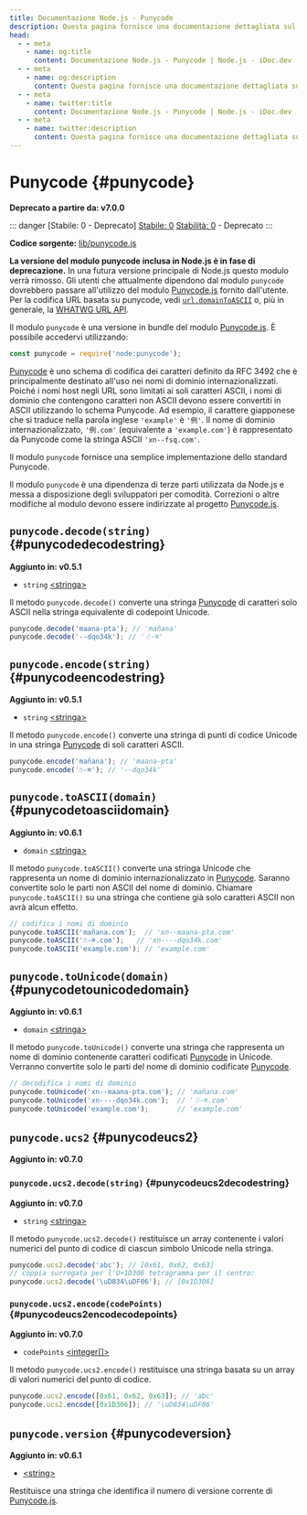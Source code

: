 ```yaml
---
title: Documentazione Node.js - Punycode
description: Questa pagina fornisce una documentazione dettagliata sul modulo Punycode in Node.js, utilizzato per la codifica e decodifica dei nomi di dominio internazionalizzati.
head:
  - - meta
    - name: og:title
      content: Documentazione Node.js - Punycode | Node.js - iDoc.dev
  - - meta
    - name: og:description
      content: Questa pagina fornisce una documentazione dettagliata sul modulo Punycode in Node.js, utilizzato per la codifica e decodifica dei nomi di dominio internazionalizzati.
  - - meta
    - name: twitter:title
      content: Documentazione Node.js - Punycode | Node.js - iDoc.dev
  - - meta
    - name: twitter:description
      content: Questa pagina fornisce una documentazione dettagliata sul modulo Punycode in Node.js, utilizzato per la codifica e decodifica dei nomi di dominio internazionalizzati.
---
```



# Punycode {#punycode}

**Deprecato a partire da: v7.0.0**

::: danger [Stabile: 0 - Deprecato]
[Stabile: 0](/it/nodejs/api/documentation#stability-index) [Stabilità: 0](/it/nodejs/api/documentation#stability-index) - Deprecato
:::

**Codice sorgente:** [lib/punycode.js](https://github.com/nodejs/node/blob/v23.5.0/lib/punycode.js)

**La versione del modulo punycode inclusa in Node.js è in fase di deprecazione.** In una futura versione principale di Node.js questo modulo verrà rimosso. Gli utenti che attualmente dipendono dal modulo `punycode` dovrebbero passare all'utilizzo del modulo [Punycode.js](https://github.com/bestiejs/punycode.js) fornito dall'utente. Per la codifica URL basata su punycode, vedi [`url.domainToASCII`](/it/nodejs/api/url#urldomaintoasciidomain) o, più in generale, la [WHATWG URL API](/it/nodejs/api/url#the-whatwg-url-api).

Il modulo `punycode` è una versione in bundle del modulo [Punycode.js](https://github.com/bestiejs/punycode.js). È possibile accedervi utilizzando:

```js [ESM]
const punycode = require('node:punycode');
```
[Punycode](https://tools.ietf.org/html/rfc3492) è uno schema di codifica dei caratteri definito da RFC 3492 che è principalmente destinato all'uso nei nomi di dominio internazionalizzati. Poiché i nomi host negli URL sono limitati ai soli caratteri ASCII, i nomi di dominio che contengono caratteri non ASCII devono essere convertiti in ASCII utilizzando lo schema Punycode. Ad esempio, il carattere giapponese che si traduce nella parola inglese `'example'` è `'例'`. Il nome di dominio internazionalizzato, `'例.com'` (equivalente a `'example.com'`) è rappresentato da Punycode come la stringa ASCII `'xn--fsq.com'`.

Il modulo `punycode` fornisce una semplice implementazione dello standard Punycode.

Il modulo `punycode` è una dipendenza di terze parti utilizzata da Node.js e messa a disposizione degli sviluppatori per comodità. Correzioni o altre modifiche al modulo devono essere indirizzate al progetto [Punycode.js](https://github.com/bestiejs/punycode.js).

## `punycode.decode(string)` {#punycodedecodestring}

**Aggiunto in: v0.5.1**

- `string` [\<stringa\>](https://developer.mozilla.org/en-US/docs/Web/JavaScript/Data_structures#String_type)

Il metodo `punycode.decode()` converte una stringa [Punycode](https://tools.ietf.org/html/rfc3492) di caratteri solo ASCII nella stringa equivalente di codepoint Unicode.

```js [ESM]
punycode.decode('maana-pta'); // 'mañana'
punycode.decode('--dqo34k'); // '☃-⌘'
```

## `punycode.encode(string)` {#punycodeencodestring}

**Aggiunto in: v0.5.1**

- `string` [\<stringa\>](https://developer.mozilla.org/en-US/docs/Web/JavaScript/Data_structures#String_type)

Il metodo `punycode.encode()` converte una stringa di punti di codice Unicode in una stringa [Punycode](https://tools.ietf.org/html/rfc3492) di soli caratteri ASCII.

```js [ESM]
punycode.encode('mañana'); // 'maana-pta'
punycode.encode('☃-⌘'); // '--dqo34k'
```
## `punycode.toASCII(domain)` {#punycodetoasciidomain}

**Aggiunto in: v0.6.1**

- `domain` [\<stringa\>](https://developer.mozilla.org/en-US/docs/Web/JavaScript/Data_structures#String_type)

Il metodo `punycode.toASCII()` converte una stringa Unicode che rappresenta un nome di dominio internazionalizzato in [Punycode](https://tools.ietf.org/html/rfc3492). Saranno convertite solo le parti non ASCII del nome di dominio. Chiamare `punycode.toASCII()` su una stringa che contiene già solo caratteri ASCII non avrà alcun effetto.

```js [ESM]
// codifica i nomi di dominio
punycode.toASCII('mañana.com');  // 'xn--maana-pta.com'
punycode.toASCII('☃-⌘.com');   // 'xn----dqo34k.com'
punycode.toASCII('example.com'); // 'example.com'
```
## `punycode.toUnicode(domain)` {#punycodetounicodedomain}

**Aggiunto in: v0.6.1**

- `domain` [\<stringa\>](https://developer.mozilla.org/en-US/docs/Web/JavaScript/Data_structures#String_type)

Il metodo `punycode.toUnicode()` converte una stringa che rappresenta un nome di dominio contenente caratteri codificati [Punycode](https://tools.ietf.org/html/rfc3492) in Unicode. Verranno convertite solo le parti del nome di dominio codificate [Punycode](https://tools.ietf.org/html/rfc3492).

```js [ESM]
// decodifica i nomi di dominio
punycode.toUnicode('xn--maana-pta.com'); // 'mañana.com'
punycode.toUnicode('xn----dqo34k.com');  // '☃-⌘.com'
punycode.toUnicode('example.com');       // 'example.com'
```
## `punycode.ucs2` {#punycodeucs2}

**Aggiunto in: v0.7.0**

### `punycode.ucs2.decode(string)` {#punycodeucs2decodestring}

**Aggiunto in: v0.7.0**

- `string` [\<stringa\>](https://developer.mozilla.org/en-US/docs/Web/JavaScript/Data_structures#String_type)

Il metodo `punycode.ucs2.decode()` restituisce un array contenente i valori numerici del punto di codice di ciascun simbolo Unicode nella stringa.

```js [ESM]
punycode.ucs2.decode('abc'); // [0x61, 0x62, 0x63]
// coppia surrogata per l'U+1D306 tetragramma per il centro:
punycode.ucs2.decode('\uD834\uDF06'); // [0x1D306]
```

### `punycode.ucs2.encode(codePoints)` {#punycodeucs2encodecodepoints}

**Aggiunto in: v0.7.0**

- `codePoints` [\<integer[]\>](https://developer.mozilla.org/en-US/docs/Web/JavaScript/Data_structures#Number_type)

Il metodo `punycode.ucs2.encode()` restituisce una stringa basata su un array di valori numerici del punto di codice.

```js [ESM]
punycode.ucs2.encode([0x61, 0x62, 0x63]); // 'abc'
punycode.ucs2.encode([0x1D306]); // '\uD834\uDF06'
```
## `punycode.version` {#punycodeversion}

**Aggiunto in: v0.6.1**

- [\<string\>](https://developer.mozilla.org/en-US/docs/Web/JavaScript/Data_structures#String_type)

Restituisce una stringa che identifica il numero di versione corrente di [Punycode.js](https://github.com/bestiejs/punycode.js).

